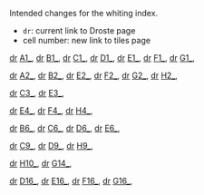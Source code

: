 Intended changes for the whiting index.

* `dr`: current link to Droste page
* cell number: new link to tiles page

[dr][A1] [A1_](https://d-bl.github.io/GroundForge/tiles.html?tile=88,11&patchWidth=5&patchHeight=5&a1=ct&b1=ct&a2=ct&b2=ct&shiftColsSE=2&shiftRowsSE=2&shiftColsSW=0&shiftRowsSW=2),
[dr][B1] [B1_](https://d-bl.github.io/GroundForge/tiles.html?tile=5-&a1=ctctpctct&patchWidth=5&patchHeight=5&shiftColsSE=1&shiftRowsSE=1&shiftColsSW=-1&shiftRowsSW=1),
[dr][C1] [C1_](https://d-bl.github.io/GroundForge/tiles.html?tile=5-&a1=ctpct&patchWidth=6&patchHeight=6&shiftColsSE=1&shiftRowsSE=1&shiftColsSW=-1&shiftRowsSW=1&footside=),
[dr][D1] [D1_](https://d-bl.github.io/GroundForge/tiles.html?tile=5-&a1=cttpctt&patchWidth=5&patchHeight=5&shiftColsSE=1&shiftRowsSE=1&shiftColsSW=-1&shiftRowsSW=1),
[dr][E1] [E1_](https://d-bl.github.io/GroundForge/tiles.html?tile=5-&a1=ctpcttt&patchWidth=5&patchHeight=5&shiftColsSE=1&shiftRowsSE=1&shiftColsSW=-1&shiftRowsSW=1),
[dr][F1] [F1_](https://d-bl.github.io/GroundForge/tiles.html?tile=5-&a1=cttpcttt&patchWidth=5&patchHeight=5&shiftColsSE=1&shiftRowsSE=1&shiftColsSW=-1&shiftRowsSW=1),
[dr][G1] [G1_](https://d-bl.github.io/GroundForge/tiles.html?tile=5-&a1=cttt&patchWidth=5&patchHeight=5&shiftColsSE=1&shiftRowsSE=1&shiftColsSW=-1&shiftRowsSW=1),

[dr][A2] [A2_](https://d-bl.github.io/GroundForge/tiles.html?tile=831,4-7,-5-&headside=d,-,c,-&footside=b,-,a,-&footsideStitch=ctctt&patchWidth=9&patchHeight=10&k1=lctctt&d1=ct&c1=ctct&b1=ct&a1=rctctt&d2=ctct&b2=ctct&k3=lctctt&c3=ctct&a3=rctctt&tileStitch=ctct&headsideStitch=ctctt&shiftColsSW=-2&shiftRowsSW=2&shiftColsSE=2&shiftRowsSE=2),
[dr][B2] [B2_](https://d-bl.github.io/GroundForge/tiles.html?patchWidth=9&patchHeight=10&k1=lctctt&d1=ctct&c1=ctct&b1=ctct&a1=rctctt&d2=ctct&b2=ctct&k3=lctctt&c3=ctct&a3=rctctt&footside=b,-,a,-&tile=831,4-7,-5-&headside=d,-,c,-&footsideStitch=ctctt&tileStitch=ctct&headsideStitch=ctctt&shiftColsSW=-2&shiftRowsSW=2&shiftColsSE=2&shiftRowsSE=2),
[dr][E2] [E2_](https://d-bl.github.io/GroundForge/tiles.html?patchWidth=9&patchHeight=8&e1=ctctct&a1=ctc&h2=ctc&g2=ctc&f2=ctc&e2=ctc&d2=ctc&c2=ctc&b2=ctc&h3=ctc&g3=ctc&f3=ctc&d3=ctc&c3=ctc&b3=ctc&a3=ctc&tile=5---5---,-CD632AB,5666-222&footsideStitch=ctctt&tileStitch=ctc&headsideStitch=ctctt&shiftColsSW=-4&shiftRowsSW=3&shiftColsSE=4&shiftRowsSE=3),
[dr][F2] [F2_](https://d-bl.github.io/GroundForge/tiles.html?patchWidth=11&patchHeight=11&b1=ctcttctc&c2=ctcrr&a2=ctcll&d3=ctc&b3=ctctt&c4=ctc&a4=ctc&tile=-5--,B-C-,-5-5,5-5-&footsideStitch=ctctt&tileStitch=ctc&headsideStitch=ctctt&shiftColsSW=-2&shiftRowsSW=4&shiftColsSE=2&shiftRowsSE=4),
[dr][G2] [G2_](https://d-bl.github.io/GroundForge/tiles.html?patchWidth=14&patchHeight=13&f1=ctct&a1=cttc&j2=ctc&i2=ctcl&h2=ctct&g2=ctct&f2=ctct&e2=ctct&d2=ctct&c2=ctcr&b2=ctc&j3=ctcl&i3=ctct&h3=ctct&g3=ctct&f3=ctc&e3=ctct&d3=ctct&c3=ctct&b3=ctcr&a3=ctc&j4=ctct&i4=ctct&h4=ctct&g4=ctc&f4=ctc&e4=ctc&d4=ctct&c4=ctct&b4=ctct&a4=ctct&j5=ctct&i5=ctct&h5=ctc&g5=ctc&e5=ctc&d5=ctc&c5=ctct&b5=ctct&a5=ctct&tile=5----5----,-CDD632AAB,5666632222,5666632222,56666-2222&footsideStitch=ctctt&tileStitch=ctct&headsideStitch=ctctt&shiftColsSW=-5&shiftRowsSW=5&shiftColsSE=5&shiftRowsSE=5),
[dr][H2] [H2_](https://d-bl.github.io/GroundForge/tiles.html?patchWidth=15&patchHeight=15&e1=cttctt&a1=ctcctc&h2=ctc&g2=ctc&f2=rrcttctt&e2=ctc&d2=llcttctt&c2=ctc&b2=ctc&h3=ctc&g3=rrcttctt&f3=ctc&e3=ctc&d3=ctc&c3=lcttctt&b3=ctc&a3=ctc&h4=rrcttctt&g4=ctc&f4=ctc&d4=ctc&c4=ctc&b4=llcttctt&a4=ctc&tile=5---5---,-CD632AB,56663222,5666-222&footsideStitch=ctctt&tileStitch=ctc&headsideStitch=ctctt&shiftColsSW=-4&shiftRowsSW=4&shiftColsSE=4&shiftRowsSE=4),

[dr][C3] [C3_](https://d-bl.github.io/GroundForge/tiles.html?patchWidth=7&patchHeight=6&a1=ctctpctctt&tile=5-&tileStitch=ctctpctctt&shiftColsSW=-1&shiftRowsSW=1&shiftColsSE=1&shiftRowsSE=1),
[dr][E3] [E3_](https://d-bl.github.io/GroundForge/tiles.html?patchWidth=5&patchHeight=6&b1=ctt&tile=-5&tileStitch=ctt&shiftColsSW=-1&shiftRowsSW=1&shiftColsSE=1&shiftRowsSE=1),

[dr][E4] [E4_](https://d-bl.github.io/GroundForge/tiles.html?patchWidth=15&patchHeight=18&b1=ctctctc&f2=ctcll&d2=ctcrr&c2=ctc&a2=ctc&e3=ctc&c3=ctcrr&b3=ctc&a3=ctcll&f4=ctc&e4=ctc&d4=ctc&b4=ctctt&f5=ctc&d5=ctc&c5=ctc&a5=ctc&tile=-5----,B-CD-A,256-5-,-5-535,5-56-2&footsideStitch=ctctt&tileStitch=ctc&headsideStitch=ctctt&shiftColsSW=-3&shiftRowsSW=5&shiftColsSE=3&shiftRowsSE=5),
[dr][F4] [F4_](https://d-bl.github.io/GroundForge/tiles.html?patchWidth=9&patchHeight=9&d1=ctc&c1=ctc&b1=ctc&a1=ctc&d2=ctc&c2=ctcllctc&a2=ctcrrctc&tile=1483,8-48&footsideStitch=ctctt&tileStitch=ctc&headsideStitch=ctctt&shiftColsSW=-2&shiftRowsSW=2&shiftColsSE=2&shiftRowsSE=2),
[dr][H4] [H4_](https://d-bl.github.io/GroundForge/tiles.html?patchWidth=16&patchHeight=16&g1=ctc&f1=ctcrr&d1=ctcll&c1=ctc&a1=ctc&h2=ctc&e2=ctcttctc&b2=ctc&g3=ctcll&f3=ctc&d3=ctc&c3=ctcrr&a3=ctc&tile=5-25-56-,-5--5--5,5-C6-2B-&footsideStitch=ctctt&tileStitch=ctc&headsideStitch=ctctt&shiftColsSW=-4&shiftRowsSW=3&shiftColsSE=4&shiftRowsSE=3),

[dr][B6] [B6_](https://d-bl.github.io/GroundForge/tiles.html?patchWidth=9&patchHeight=10&k1=ctctt&d1=cttctt&c1=cttctt&b1=cttctt&a1=ctctt&d2=cttctt&b2=cttctt&k3=ctctt&c3=cttctt&a3=ctctt&footside=b,-,a,-&tile=831,4-7,-5-&headside=d,-,c,-&footsideStitch=ctctt&tileStitch=cttctt&headsideStitch=ctctt&shiftColsSW=-2&shiftRowsSW=2&shiftColsSE=2&shiftRowsSE=2),
[dr][C6] [C6_](https://d-bl.github.io/GroundForge/tiles.html?patchWidth=9&patchHeight=10&k1=ctctt&d1=cttctt&c1=cttctt&b1=cttctt&a1=ctctt&d2=cttctt&b2=cttctt&k3=ctctt&c3=cttctt&a3=ctctt&footside=b,-,a,-&tile=831,4-7,-5-&headside=d,-,c,-&footsideStitch=ctctt&tileStitch=cttctt&headsideStitch=ctctt&shiftColsSW=-2&shiftRowsSW=2&shiftColsSE=2&shiftRowsSE=2),
[dr][D6] [D6_](https://d-bl.github.io/GroundForge/tiles.html?patchWidth=9&patchHeight=9&c1=ct&b1=ctct&a1=ct&c2=ctct&b2=ct&a2=ctct&b3=ctct&tile=831,117,178&tileStitch=ctct&shiftColsSW=-2&shiftRowsSW=2&shiftColsSE=2&shiftRowsSE=2),
[dr][E6] [E6_](https://d-bl.github.io/GroundForge/tiles.html?patchWidth=10&patchHeight=10&h1=ctct&g1=ctct&f1=ctct&d1=ctct&c1=ct&b1=ctct&a1=ct&h2=ctct&g2=ctct&f2=ct&e2=ctct&d2=ctct&c2=ctct&a2=ctct&h3=ctct&f3=ctct&e3=ct&d3=ctct&c3=ct&b3=ctct&a3=ctct&h4=ct&g4=ctct&f4=ctct&e4=ctct&c4=ctct&b4=ctct&a4=ctct&tile=1488-483,8-483148,831488-4,488-4831&footsideStitch=ctctt&tileStitch=ctct&headsideStitch=ctctt&shiftColsSW=-4&shiftRowsSW=4&shiftColsSE=4&shiftRowsSE=4),

[dr][C9] [C9_](https://d-bl.github.io/GroundForge/tiles.html?patchWidth=9&patchHeight=10&k1=ctctt&d1=ctcttt&c1=ctcttt&b1=ctcttt&a1=ctctt&d2=ctcttt&b2=ctcttt&k3=ctctt&c3=ctcttt&a3=ctctt&footside=b,-,a,-&tile=831,4-7,-5-&headside=d,-,c,-&footsideStitch=ctctt&tileStitch=ctcttt&headsideStitch=ctctt&shiftColsSW=-2&shiftRowsSW=2&shiftColsSE=2&shiftRowsSE=2),
[dr][D9] [D9_](https://d-bl.github.io/GroundForge/tiles.html?patchWidth=7&patchHeight=7&a1=ctctt&b2=ctt&tile=5-,-5&footsideStitch=ctctt&tileStitch=ctct&headsideStitch=ctctt&shiftColsSW=0&shiftRowsSW=2&shiftColsSE=2&shiftRowsSE=2),
[dr][H9] [H9_](https://d-bl.github.io/GroundForge/tiles.html?patchWidth=7&patchHeight=7&a1=ctcttptctcttt&tile=5-&tileStitch=ctcttptctcttt&shiftColsSW=-1&shiftRowsSW=1&shiftColsSE=1&shiftRowsSE=1),

[dr][H10] [H10_](https://d-bl.github.io/GroundForge/tiles.html?patchWidth=14&patchHeight=11&f1=ctctl&b1=ctctr&a1=ctctctct&f2=ctctl&e2=ctct&c2=ctct&b2=ctctr&e3=ctct&d3=ctct&c3=ctct&a3=ctctt&f4=ctctt&d4=ctctctct&b4=ctctt&e5=ctct&d5=ctct&c5=ctct&a5=ctctt&f6=ctct&e6=ctctt&c6=ctctt&b6=ctct&tile=54---7,-79-04,5-158-,-5-5-5,5-535-,-24-76&footsideStitch=ctctt&tileStitch=ctct&headsideStitch=ctctt&shiftColsSW=0&shiftRowsSW=6&shiftColsSE=6&shiftRowsSE=6),
[dr][G14] [G14_](https://d-bl.github.io/GroundForge/tiles.html?patchWidth=7&patchHeight=12&a1=ctc&b2=ctc&a2=ctcll&b3=ctcrr&a3=ctc&a4=ctctt&tile=5-,12,88,4-&tileStitch=ctc&shiftColsSW=-1&shiftRowsSW=4&shiftColsSE=1&shiftRowsSE=4),

[dr][D16] [D16_](https://d-bl.github.io/GroundForge/tiles.html?patchWidth=9&patchHeight=12&b1=ctc&c2=ctc&a2=ctcll&c3=ctcrr&a3=ctc&c4=ctc&a4=ctcll&c5=ctcrr&a5=ctc&tile=-5-,E-2,8-M,F-1,8-M&tileStitch=ctc&shiftColsSW=0&shiftRowsSW=5&shiftColsSE=3&shiftRowsSE=5),
[dr][E16] [E16_](https://d-bl.github.io/GroundForge/tiles.html?patchWidth=11&patchHeight=12&f1=ctc&d1=ctc&b1=ctct&f2=ctcll&e2=ctc&c2=ctcll&a2=ctc&f3=ctc&e3=ctcrr&c3=ctc&b3=ctcrr&f4=ctcll&e4=ctc&c4=ctcll&b4=ctc&f5=ctc&d5=ctcrr&c5=ctc&b5=ctcrr&e6=ctct&c6=ctct&a6=ctct&tile=-5-L-H,H-E-21,-O8-M8,-1F-1F,-M86-M,5-4-K-&tileStitch=ctc&shiftColsSW=0&shiftRowsSW=6&shiftColsSE=6&shiftRowsSE=6),
[dr][F16] [F16_](https://d-bl.github.io/GroundForge/tiles.html?patchWidth=8&patchHeight=14&a1=ctct&b2=ctct&a3=ctc&b4=ctc&a4=ctcll&b5=ctc&a5=ctcrr&b6=ctcll&a6=ctc&b7=ctcrr&a7=ctc&a8=ctct&tile=5-,-5,5-,12,99,11,66,4-&tileStitch=ctc&shiftColsSW=-1&shiftRowsSW=8&shiftColsSE=1&shiftRowsSE=8),
[dr][G16] [G16_](https://d-bl.github.io/GroundForge/tiles.html?patchWidth=6&patchHeight=12&a1=ctct&b2=ctct&a3=ctc&b4=ctc&a4=ctcll&b5=ctcrr&a5=ctc&a6=ctct&tile=5-,-5,5-,12,88,4-&tileStitch=ctc&shiftColsSW=-1&shiftRowsSW=6&shiftColsSE=1&shiftRowsSE=6),





[A1]:  https://d-bl.github.io/roundForge/?m=88%0A11;bricks;7;5;0;0&s1=ct
[B1]:  https://d-bl.github.io/roundForge/?m=5-;bricks;7;5;0;0&s1=ctctpctct
[C1]:  https://d-bl.github.io/roundForge/?m=5-;bricks;7;5;0;0&s1=ctpct
[D1]:  https://d-bl.github.io/roundForge/?m=5-;bricks;7;5;0;0&s1=cttpctt
[E1]:  https://d-bl.github.io/roundForge/?m=5-;bricks;7;5;0;0&s1=ctpcttt
[F1]:  https://d-bl.github.io/roundForge/?m=5-;bricks;7;5;0;0&s1=cttpcttt
[G1]:  https://d-bl.github.io/roundForge/?m=5-;bricks;7;5;0;0&s1=cttt

[A2]:  https://d-bl.github.io/roundForge/?m=-5%3Bbricks%3B7%3B5%3B0%3B0&s1=A1%3Dctct&s2=ctct%20A14%3Dct%20A15%3Dct&s3=
[B2]:  https://d-bl.github.io/roundForge/?m=-5%3Bbricks%3B7%3B5%3B0%3B0&s1=ctct&s2=ctct&s3=
[E2]:  https://d-bl.github.io/roundForge/?m=5---5---%0A-CD632AB%0A5666-222%3Bbricks%3B24%3B24%3B0%3B0&s1=ctc%20C2%3Dctctttctc%20A3%3Dctclll%20B1%3Dctclll%20E3%3Dctcrrr%20D1%3Dctcrrr%20G2%3Dctctctc&s2=&s3=
[F2]:  https://d-bl.github.io/roundForge/?m=-5--%0AB-C-%0A-5-5%0A5-5-%3Bbricks%3B24%3B24%3B0%3B0&s1=ctc%20B3%3Dctcttctc%20A4%3Dctcll%20D1%3Dctctt%20%20C4%3Dctcrr&s2=&s3=
[G2]:  https://d-bl.github.io/roundForge/?m=5----5----%0A-CDD632AAB%0A5666632222%0A5666632222%0A56666-2222%3Bbricks%3B24%3B24%3B0%3B0&s1=ctct%20C1%3Dctc%20G2%3Dctc%20I2%3Dctc%20F3%3Dctc%20J3%3Dctc%20H2%3Dctc%20G3%3Dctc%20I3%3Dctc%20G5%3Dctc%20I5%3Dctc%20H1%3Dctc%20H4%3Dcttc%20F5%3Dctcl%20G1%3Dctcl%20J5%3Dctcr%20I1%3Dctcr&s2=&s3=
[H2]:  https://d-bl.github.io/roundForge/?m=5---5---%0A-CD632AB%0A56663222%0A5666-222%3Bbricks%3B24%3B24%3B0%3B0&s1=cttctt%20C2%3Dctctt%20C4%3Dctc%20F1%3Dctc%20E2%3Dctc%20H1%3Dctc%20G1%3Dctc%20F2%3Dctc%20A2%3Dctc%20H2%3Dctc%20G3%3Dctcctc%20F4%3Dctc%20H4%3Dctc%20C1%3Dctc%20E4%3Dctcll%20%20B1%3Dctcll%20A4%3Dctcrr%20D1%3Dctcrr&s2=cross%3Dctc%20twist%3Dctc&s3=

[C3]:  https://d-bl.github.io/roundForge/?m=5-;bricks;7;5;0;0&s1=ctctpctctt
[E3]:  https://d-bl.github.io/roundForge/?m=-5%3Bbricks%3B7%3B5%3B0%3B0&s1=A1%3Dctt&s2=&s3=

[E4]:  https://d-bl.github.io/roundForge/?m=-5----%0AB-CD-A%0A256-5-%0A-5-535%0A5-56-2%3Bbricks%3B24%3B24%3B0%3B0&s1=ctc%20A4%3Dctctctc%20C5%3Dctcrr%20B1%3Dctcrr%20E5%3Dctcll%20F1%3Dctcll%20D2%3Dctctt&s2=&s3=
[F4]:  https://d-bl.github.io/roundForge/?m=1483%0A8-48%3Bbricks%3B16%3B16%3B0%3B0&s1=ctc%20A2%3Dctcllctc%20C2%3Dctcrrctc
[H4]:  https://d-bl.github.io/roundForge/?m=5-25-56-%0A-5--5--5%0A5-C6-2B-%3Bbricks%3B16%3B16%3B0%3B0&s1=ctc%20G3%3Dctcttctc%20A1%3Dctcll%20B2%3Dctcll%20E1%3Dctcrr%20D2%3Dctcrr&s2=&s3=

[C6]:  https://d-bl.github.io/roundForge/?m=-5%3Bbricks%3B7%3B5%3B0%3B0&s1=A1%3Dctct&s2=ct%20A10%3Dctct%20A13%3Dctct&s3=
[B6]:  https://d-bl.github.io/roundForge/?m=-5%3Bbricks%3B7%3B5%3B0%3B0&s1=ctct&s2=cttctt&s3=
[D6]:  https://d-bl.github.io/roundForge/?m=-5%3Bbricks%3B7%3B5%3B0%3B0&s1=crclct&s2=ct%20A10%3Dctct%20A11%3Dctct%20A13%3Dctct%20A14%3Dctct&s3=
[E6]:  https://d-bl.github.io/roundForge/?m=1488-483%208-483148%20831488-4%20488-4831%3Bbricks%3B12%3B10%3B0%3B0&s1=ct%20F3%3Dctct%20E4%3Dctct%20G4%3Dctct%20B1%3Dctct%20H1%3Dctct%20C4%3Dctct%20A2%3Dctct%20H3%3Dctct%20B3%3Dctct%20A4%3Dctct%20D1%3Dctct%20C2%3Dctct%20E2%3Dctct%20D3%3Dctct%20F1%3Dctct%20G4%3Dctct%20G2%3Dctct&s2=&s3=

[C9]:  https://d-bl.github.io/roundForge/?m=-5%3Bbricks%3B7%3B5%3B0%3B0&s1=ctct&s2=ctcttt&s3=
[D9]:  https://d-bl.github.io/roundForge/?m=5-%0A-5%3Bchecker%3B8%3B8%3B0%3B0&s1=A1%3Dctctt%20B2%3Dctt&s2=&s3=
[H9]:  https://d-bl.github.io/roundForge/?m=5-;bricks;7;7;0;0&s1=ctcttptctcttt

[H10]: https://d-bl.github.io/GroundForge/?m=54---7%2C%20-79-04%2C%205-158-%2C%20-5-5-5%2C%205-535-%2C%20-24-76%3Bchecker%3B18%3B18%3B0%3B0&s1=ctct%20A1%3Dctcttt%20F2%3Dctctrr%20B2%3Dctctll%20D2%3DA5%3Dctctctct%20C4%3DE4%3Dctctt%20E6%3DC6%3Dtctct&s2=cross%3Dctc%20twist%3Dctc&s3=

[G14]: https://d-bl.github.io/GroundForge/?m=5-%0A12%0A88%0A4-%3Bbricks%3B16%3B11%3B0%3B0&s1=ctc%20A2%3Dctctt%20B4%3Dctcll%20B1%3Dctcrr&s2=&s3=

[D16]: https://d-bl.github.io/GroundForge/?m=-5-%0AE-2%0A8-M%0AF-1%0A8-M%3Bchecker%3B16%3B16%3B0%3B0&s1=ctc%20A5%3Dctcll%20C1%3Dctcrr%20A2%3Dctcll%0AC3%3Dctcrr&s2=&s3=
[E16]: https://d-bl.github.io/GroundForge/?m=-5-L-H%0AH-E-21%0A-O8-M8%0A-1F-1F%0A-M86-M%0A5-4-K-%3Bchecker%3B16%3B16%3B0%3B0&s1=C6%3Dctcll%20F6%3Dctcll%20E1%3Dctcrr%20B1%3Dctcrr%20C2%3Dctcll%20F2%3Dctcll%20D3%3Dctcrr%20B3%3Dctcrr%20E4%3Dtctct%20B5%3Dtctct&s2=&s3=
[F16]: https://d-bl.github.io/GroundForge/?m=5-%0A-5%0A5-%0A12%0A99%0A11%0A66%0A4-%3Bbricks%3B19%3B9%3B0%3B0&s1=ctc%20B7%3Dtctct%20A8%3Dctct%20B2%3Dctcll%20B3%3Dctcrr%20A4%3Dctcll%20B5%3Dctcrr&s2=&s3=
[G16]: https://d-bl.github.io/GroundForge/?m=5-%0A-5%0A5-%0A12%0A88%0A4-%3Bbricks%3B16%3B9%3B0%3B0&s1=ctc%20A6%3Dctctt%20B5%3Dctctt%20B2%3Dctcll%20B3%3Dctcrr%20A4%3Dctctt%20&s2=&s3=
